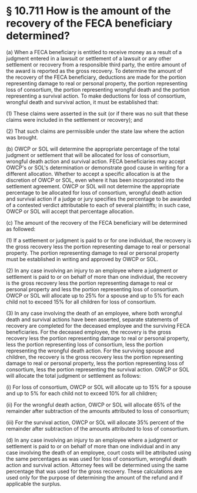 # § 10.711   How is the amount of the recovery of the FECA beneficiary determined?

(a) When a FECA beneficiary is entitled to receive money as a result of a judgment entered in a lawsuit or settlement of a lawsuit or any other settlement or recovery from a responsible third party, the entire amount of the award is reported as the gross recovery. To determine the amount of the recovery of the FECA beneficiary, deductions are made for the portion representing damage to real or personal property, the portion representing loss of consortium, the portion representing wrongful death and the portion representing a survival action. To make deductions for loss of consortium, wrongful death and survival action, it must be established that:


(1) These claims were asserted in the suit (or if there was no suit that these claims were included in the settlement or recovery); and


(2) That such claims are permissible under the state law where the action was brought.


(b) OWCP or SOL will determine the appropriate percentage of the total judgment or settlement that will be allocated for loss of consortium, wrongful death action and survival action. FECA beneficiaries may accept OWCP's or SOL's determination or demonstrate good cause in writing for a different allocation. Whether to accept a specific allocation is at the discretion of OWCP or SOL, even where it has been incorporated into the settlement agreement. OWCP or SOL will not determine the appropriate percentage to be allocated for loss of consortium, wrongful death action and survival action if a judge or jury specifies the percentage to be awarded of a contested verdict attributable to each of several plaintiffs; in such case, OWCP or SOL will accept that percentage allocation.


(c) The amount of the recovery of the FECA beneficiary will be determined as followed:


(1) If a settlement or judgment is paid to or for one individual, the recovery is the gross recovery less the portion representing damage to real or personal property. The portion representing damage to real or personal property must be established in writing and approved by OWCP or SOL.


(2) In any case involving an injury to an employee where a judgment or settlement is paid to or on behalf of more than one individual, the recovery is the gross recovery less the portion representing damage to real or personal property and less the portion representing loss of consortium. OWCP or SOL will allocate up to 25% for a spouse and up to 5% for each child not to exceed 15% for all children for loss of consortium.


(3) In any case involving the death of an employee, where both wrongful death and survival actions have been asserted, separate statements of recovery are completed for the deceased employee and the surviving FECA beneficiaries. For the deceased employee, the recovery is the gross recovery less the portion representing damage to real or personal property, less the portion representing loss of consortium, less the portion representing the wrongful death action. For the surviving spouse and children, the recovery is the gross recovery less the portion representing damage to real or personal property, less the portion representing loss of consortium, less the portion representing the survival action. OWCP or SOL will allocate the total judgment or settlement as follows:


(i) For loss of consortium, OWCP or SOL will allocate up to 15% for a spouse and up to 5% for each child not to exceed 10% for all children;


(ii) For the wrongful death action, OWCP or SOL will allocate 65% of the remainder after subtraction of the amounts attributed to loss of consortium;


(iii) For the survival action, OWCP or SOL will allocate 35% percent of the remainder after subtraction of the amounts attributed to loss of consortium.


(d) In any case involving an injury to an employee where a judgment or settlement is paid to or on behalf of more than one individual and in any case involving the death of an employee, court costs will be attributed using the same percentages as was used for loss of consortium, wrongful death action and survival action. Attorney fees will be determined using the same percentage that was used for the gross recovery. These calculations are used only for the purpose of determining the amount of the refund and if applicable the surplus.




